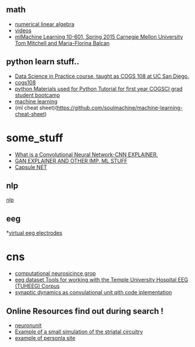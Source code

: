 ## math
* [numerical linear algebra](https://github.com/fastai/numerical-linear-algebra)
* [videos](https://www.youtube.com/watch?v=8iGzBMboA0I&list=PLtmWHNX-gukIc92m1K0P6bIOnZb-mg0hY)
* [mlMachine Learning
10-601, Spring 2015
Carnegie Mellon University
Tom Mitchell and Maria-Florina Balcan](http://www.cs.cmu.edu/~ninamf/courses/601sp15/prev.shtml)

## python learn stuff..
* [Data Science in Practice course, taught as COGS 108 at UC San Diego.](https://datascienceinpractice.github.io/docs/index.html)
* [cogs108 ](https://github.com/COGS108)
* [python Materials used for Python Tutorial for first year COGSCI grad student bootcamp](https://github.com/ShanEllis/bootcamp)
* [machine learning](https://e2eml.school/machine_learning_resources.html)
* (ml cheat sheet)(https://github.com/soulmachine/machine-learning-cheat-sheet)
# some_stuff
* [What is a Convolutional Neural Network-CNN EXPLAINER.](https://poloclub.github.io/cnn-explainer/)
* [GAN EXPLAINER AND OTHER IMP. ML STUFF](https://poloclub.github.io/cnn-explainer/)
* [Capsule NET](https://github.com/moothyknight/CapsNet)


## nlp
[nlp](https://a-coles.github.io/post/bert-illustre/)

## eeg
*[virtual eeg electrodes](https://github.com/Svanteberg/Virtual-EEG-electrodes)

# cns
* [computational neurosicince grop ](https://alexandria.physik3.uni-goettingen.de/cns-group/)
* [eeg dataset Tools for working with the Temple University Hospital EEG (TUHEEG) Corpus](https://github.com/DWonGH/tueg-tools)
* [synaptic dynamics  as convulational unit qith code iplementation](https://github.com/nauralcodinglab/flexible-stp)
##  Online Resources find out during search !
* [neuronunit ](https://github.com/appukuttan-shailesh/neuronunit)
* [Example of a small simulation of the striatal circuitry ](https://github.com/pedroernesto/Snudda)
* [example of personla site](http://shailesh-appukuttan.scienceontheweb.net/?section=3)

